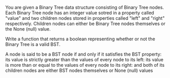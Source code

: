 You are given a Binary Tree data structure consisting of Binary Tree nodes. Each Binary Tree node has an integer value sotred in a property called "value" and two children nodes stored in properties called "left" and "right" respectively. Children nodes can either be Binary Tree nodes themselves or the None (null) value.

Write a function that returns a boolean representing whether or not the Binary Tree is a valid BST. 

A node is said to be a BST node if and only if it satisfies the BST property: its value is strictly greater than the values of every node to its left: its value is more than or equal to the values of every node to its right: and both of its children nodes are either BST nodes themselves or None (null) values